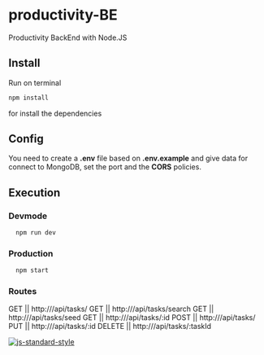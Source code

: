 # productivity-BE
Productivity BackEnd with Node.JS

## Install
Run on terminal

```bash
npm install
```

for install the dependencies

## Config
You need to create a **.env** file based on **.env.example** and give data for connect to MongoDB, set the port and the **CORS** policies.

## Execution
### Devmode

```bash
  npm run dev
```

<!-- #### Test
```bash
  npm run test
``` -->

### Production

```bash
  npm start
```

### Routes
GET || http://<YOUR-SERVER-URL>/api/tasks/
GET || http://<YOUR-SERVER-URL>/api/tasks/search
GET || http://<YOUR-SERVER-URL>/api/tasks/seed
GET || http://<YOUR-SERVER-URL>/api/tasks/:id
POST || http://<YOUR-SERVER-URL>/api/tasks/
PUT || http://<YOUR-SERVER-URL>/api/tasks/:id
DELETE || http://<YOUR-SERVER-URL>/api/tasks/:taskId

[![js-standard-style](https://cdn.rawgit.com/standard/standard/master/badge.svg)](http://standardjs.com)

